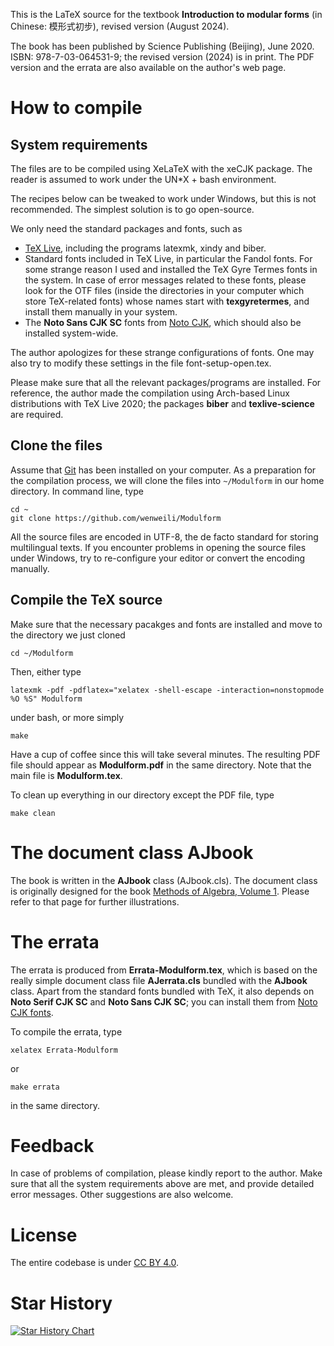 This is the LaTeX source for the textbook **Introduction to modular forms** (in Chinese: 模形式初步), revised version (August 2024).

The book has been published by Science Publishing (Beijing), June 2020. ISBN: 978-7-03-064531-9; the revised version (2024) is in print. The PDF version and the errata are also available on the author's web page.

# How to compile

## System requirements
The files are to be compiled using XeLaTeX with the xeCJK package. The reader is assumed to work under the UN*X + bash environment.

The recipes below can be tweaked to work under Windows, but this is not recommended. The simplest solution is to go open-source.

We only need the standard packages and fonts, such as
- [TeX Live](https://tug.org/texlive), including the programs latexmk, xindy and biber.
- Standard fonts included in TeX Live, in particular the Fandol fonts. For some strange reason I used and installed the TeX Gyre Termes fonts in the system. In case of error messages related to these fonts, please look for the OTF files (inside the directories in your computer which store TeX-related fonts) whose names start with **texgyretermes**, and install them manually in your system.
- The **Noto Sans CJK SC** fonts from [Noto CJK](https://github.com/googlei18n/noto-cjk), which should also be installed system-wide.

The author apologizes for these strange configurations of fonts. One may also try to modify these settings in the file font-setup-open.tex.

Please make sure that all the relevant packages/programs are installed. For reference, the author made the compilation using Arch-based Linux distributions with TeX Live 2020; the packages **biber** and **texlive-science** are required.

## Clone the files
Assume that [Git](https://git-scm.com/) has been installed on your computer. As a preparation for the compilation process, we will clone the files into `~/Modulform` in our home directory. In command line, type
```
cd ~
git clone https://github.com/wenweili/Modulform
```

All the source files are encoded in UTF-8, the de facto standard for storing multilingual texts. If you encounter problems in opening the source files under Windows, try to re-configure your editor or convert the encoding manually.

## Compile the TeX source

Make sure that the necessary pacakges and fonts are installed and move to the directory we just cloned
```
cd ~/Modulform
```
Then, either type
```
latexmk -pdf -pdflatex="xelatex -shell-escape -interaction=nonstopmode %O %S" Modulform
```
under bash, or more simply
```
make
```

Have a cup of coffee since this will take several minutes. The resulting PDF file should appear as **Modulform.pdf** in the same directory. Note that the main file is **Modulform.tex**.

To clean up everything in our directory except the PDF file, type
```
make clean
```

# The document class AJbook
The book is written in the **AJbook** class (AJbook.cls). The document class is originally designed for the book [Methods of Algebra, Volume 1](https://github.com/wenweili/AlJabr-1). Please refer to that page for further illustrations. 

# The errata
The errata is produced from **Errata-Modulform.tex**, which is based on the really simple document class file **AJerrata.cls** bundled with the **AJbook** class. Apart from the standard fonts bundled with TeX, it also depends on **Noto Serif CJK SC** and **Noto Sans CJK SC**; you can install them from [Noto CJK fonts](https://github.com/googlei18n/noto-cjk).

To compile the errata, type
```
xelatex Errata-Modulform
```
or
```
make errata
```
in the same directory.

# Feedback
In case of problems of compilation, please kindly report to the author. Make sure that all the system requirements above are met, and provide detailed error messages. Other suggestions are also welcome.

# License
The entire codebase is under [CC BY 4.0](http://creativecommons.org/licenses/by/4.0/).

# Star History

[![Star History Chart](https://api.star-history.com/svg?repos=wenweili/Modulform&type=Date)](https://star-history.com/#wenweili/Modulform&Date)
